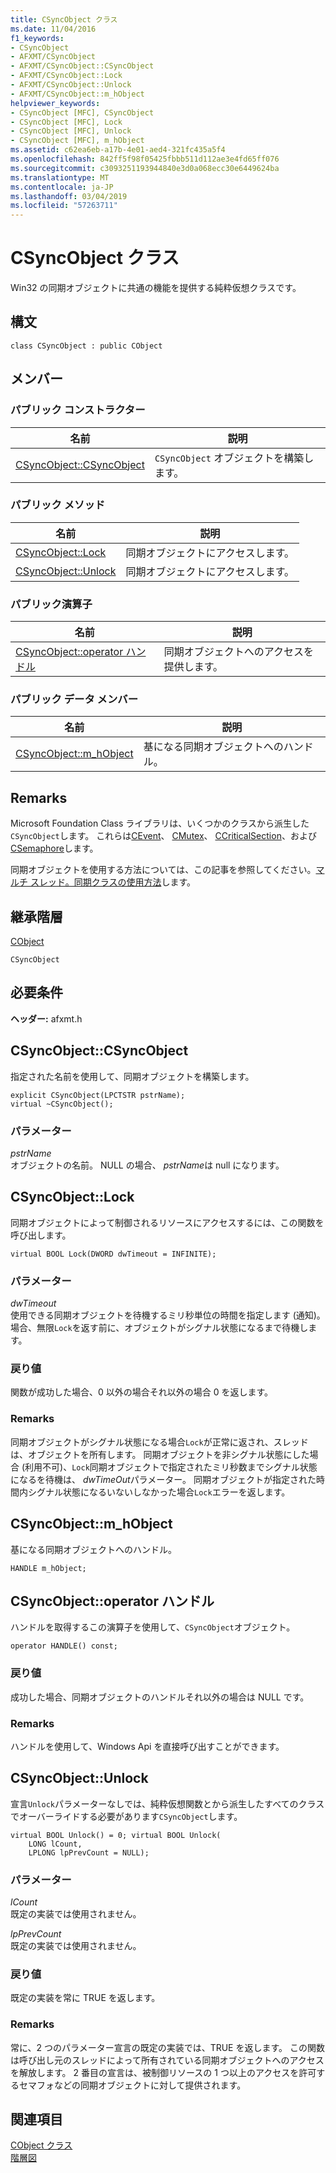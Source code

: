 ```yaml
---
title: CSyncObject クラス
ms.date: 11/04/2016
f1_keywords:
- CSyncObject
- AFXMT/CSyncObject
- AFXMT/CSyncObject::CSyncObject
- AFXMT/CSyncObject::Lock
- AFXMT/CSyncObject::Unlock
- AFXMT/CSyncObject::m_hObject
helpviewer_keywords:
- CSyncObject [MFC], CSyncObject
- CSyncObject [MFC], Lock
- CSyncObject [MFC], Unlock
- CSyncObject [MFC], m_hObject
ms.assetid: c62ea6eb-a17b-4e01-aed4-321fc435a5f4
ms.openlocfilehash: 842ff5f98f05425fbbb511d112ae3e4fd65ff076
ms.sourcegitcommit: c3093251193944840e3d0a068ecc30e6449624ba
ms.translationtype: MT
ms.contentlocale: ja-JP
ms.lasthandoff: 03/04/2019
ms.locfileid: "57263711"
---
```

# <a name="csyncobject-class"></a>CSyncObject クラス

Win32 の同期オブジェクトに共通の機能を提供する純粋仮想クラスです。

## <a name="syntax"></a>構文

```
class CSyncObject : public CObject
```

## <a name="members"></a>メンバー

### <a name="public-constructors"></a>パブリック コンストラクター

|名前|説明|
|----------|-----------------|
|[CSyncObject::CSyncObject](#csyncobject)|`CSyncObject` オブジェクトを構築します。|

### <a name="public-methods"></a>パブリック メソッド

|名前|説明|
|----------|-----------------|
|[CSyncObject::Lock](#lock)|同期オブジェクトにアクセスします。|
|[CSyncObject::Unlock](#unlock)|同期オブジェクトにアクセスします。|

### <a name="public-operators"></a>パブリック演算子

|名前|説明|
|----------|-----------------|
|[CSyncObject::operator ハンドル](#operator_handle)|同期オブジェクトへのアクセスを提供します。|

### <a name="public-data-members"></a>パブリック データ メンバー

|名前|説明|
|----------|-----------------|
|[CSyncObject::m_hObject](#m_hobject)|基になる同期オブジェクトへのハンドル。|

## <a name="remarks"></a>Remarks

Microsoft Foundation Class ライブラリは、いくつかのクラスから派生した`CSyncObject`します。 これらは[CEvent](../../mfc/reference/cevent-class.md)、 [CMutex](../../mfc/reference/cmutex-class.md)、 [CCriticalSection](../../mfc/reference/ccriticalsection-class.md)、および[CSemaphore](../../mfc/reference/csemaphore-class.md)します。

同期オブジェクトを使用する方法については、この記事を参照してください。[マルチ スレッド。同期クラスの使用方法](../../parallel/multithreading-how-to-use-the-synchronization-classes.md)します。

## <a name="inheritance-hierarchy"></a>継承階層

[CObject](../../mfc/reference/cobject-class.md)

`CSyncObject`

## <a name="requirements"></a>必要条件

**ヘッダー:** afxmt.h

##  <a name="csyncobject"></a>  CSyncObject::CSyncObject

指定された名前を使用して、同期オブジェクトを構築します。

```
explicit CSyncObject(LPCTSTR pstrName);
virtual ~CSyncObject();
```

### <a name="parameters"></a>パラメーター

*pstrName*<br/>
オブジェクトの名前。 NULL の場合、 *pstrName*は null になります。

##  <a name="lock"></a>  CSyncObject::Lock

同期オブジェクトによって制御されるリソースにアクセスするには、この関数を呼び出します。

```
virtual BOOL Lock(DWORD dwTimeout = INFINITE);
```

### <a name="parameters"></a>パラメーター

*dwTimeout*<br/>
使用できる同期オブジェクトを待機するミリ秒単位の時間を指定します (通知)。 場合、無限`Lock`を返す前に、オブジェクトがシグナル状態になるまで待機します。

### <a name="return-value"></a>戻り値

関数が成功した場合、0 以外の場合それ以外の場合 0 を返します。

### <a name="remarks"></a>Remarks

同期オブジェクトがシグナル状態になる場合`Lock`が正常に返され、スレッドは、オブジェクトを所有します。 同期オブジェクトを非シグナル状態にした場合 (利用不可)、`Lock`同期オブジェクトで指定されたミリ秒数までシグナル状態になるを待機は、 *dwTimeOut*パラメーター。 同期オブジェクトが指定された時間内シグナル状態になるいないしなかった場合`Lock`エラーを返します。

##  <a name="m_hobject"></a>  CSyncObject::m_hObject

基になる同期オブジェクトへのハンドル。

```
HANDLE m_hObject;
```

##  <a name="operator_handle"></a>  CSyncObject::operator ハンドル

ハンドルを取得するこの演算子を使用して、`CSyncObject`オブジェクト。

```
operator HANDLE() const;
```

### <a name="return-value"></a>戻り値

成功した場合、同期オブジェクトのハンドルそれ以外の場合は NULL です。

### <a name="remarks"></a>Remarks

ハンドルを使用して、Windows Api を直接呼び出すことができます。

##  <a name="unlock"></a>  CSyncObject::Unlock

宣言`Unlock`パラメーターなしでは、純粋仮想関数とから派生したすべてのクラスでオーバーライドする必要があります`CSyncObject`します。

```
virtual BOOL Unlock() = 0; virtual BOOL Unlock(
    LONG lCount,
    LPLONG lpPrevCount = NULL);
```

### <a name="parameters"></a>パラメーター

*lCount*<br/>
既定の実装では使用されません。

*lpPrevCount*<br/>
既定の実装では使用されません。

### <a name="return-value"></a>戻り値

既定の実装を常に TRUE を返します。

### <a name="remarks"></a>Remarks

常に、2 つのパラメーター宣言の既定の実装では、TRUE を返します。 この関数は呼び出し元のスレッドによって所有されている同期オブジェクトへのアクセスを解放します。 2 番目の宣言は、被制御リソースの 1 つ以上のアクセスを許可するセマフォなどの同期オブジェクトに対して提供されます。

## <a name="see-also"></a>関連項目

[CObject クラス](../../mfc/reference/cobject-class.md)<br/>
[階層図](../../mfc/hierarchy-chart.md)
